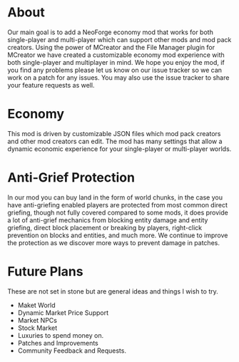 # About
Our main goal is to add a NeoForge economy mod that works for both single-player and multi-player which can support other mods and mod pack creators. Using the power of MCreator and the File Manager plugin for MCreator we have created a customizable economy mod experience with both single-player and multiplayer in mind. We hope you enjoy the mod, if you find any problems please let us know on our issue tracker so we can work on a patch for any issues. You may also use the issue tracker to share your feature requests as well.
# Economy
This mod is driven by customizable JSON files which mod pack creators and other mod creators can edit. The mod has many settings that allow a dynamic economic experience for your single-player or multi-player worlds.
# Anti-Grief Protection
In our mod you can buy land in the form of world chunks, in the case you have anti-griefing enabled players are protected from most common direct griefing, though not fully covered compared to some mods, it does provide a lot of anti-grief mechanics from blocking entity damage and entity griefing, direct block placement or breaking by players, right-click prevention on blocks and entities, and much more. We continue to improve the protection as we discover more ways to prevent damage in patches.
# Future Plans
These are not set in stone but are general ideas and things I wish to try.
- Maket World
- Dynamic Market Price Support
- Market NPCs
- Stock Market
- Luxuries to spend money on.
- Patches and Improvements
- Community Feedback and Requests.

